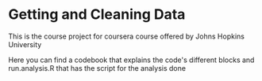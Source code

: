 # Getting and Cleaning Data

This is the course project for coursera course offered by Johns Hopkins University

Here you can find a codebook that explains the code's different blocks and run.analysis.R that has the script for the analysis done

